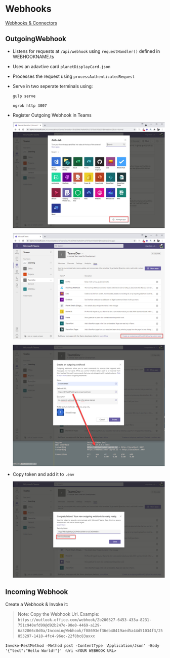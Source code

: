 # Webhooks

[Webhooks & Connectors](https://docs.microsoft.com/en-us/microsoftteams/platform/webhooks-and-connectors/what-are-webhooks-and-connectors)

## OutgoingWebhook

- Listens for requests at `/api/webhook` using `requestHandler()` defined in WEBHOOKNAME.ts
- Uses an adavtive card `planetDisplayCard.json`
- Processes the request using `processAuthenticatedRequest`
- Serve in two seperate terminals using:

  ```
  gulp serve
  ```

  ```
  ngrok http 3007
  ```

- Register Outgoing Webhook in Teams

  ![ow-add-tab](_images/ow-add-tab.jpg)

  ![ow-create-wh](_images/ow-create-wh.jpg)

  ![ow-config-wh](_images/ow-config-wh.jpg)

- Copy token and add it to `.env`

  ![ow-copy-token](_images/ow-copy-token.jpg)

## Incoming Webhook

Create a Webhook & Invoke it:

> Note: Copy the Webhook Url. Example: `https://outlook.office.com/webhook/2b200327-6453-433a-8231-751c940efd99@d92b247e-90e0-4469-a129-6a32866c0d0a/IncomingWebhook/f08693ef36eb48419aed5a44d51034f3/25853297-1418-4fc4-96ec-22f8bc83axxx`

```
Invoke-RestMethod -Method post -ContentType 'Application/Json' -Body '{"text":"Hello World!"}' -Uri <YOUR WEBHOOK URL>
```
